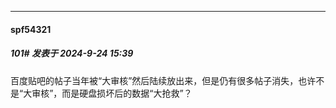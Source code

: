 ﻿
*****

####  spf54321  
##### 101#       发表于 2024-9-24 15:39

百度贴吧的帖子当年被“大审核”然后陆续放出来，但是仍有很多帖子消失，也许不是“大审核”，而是硬盘损坏后的数据“大抢救”？

